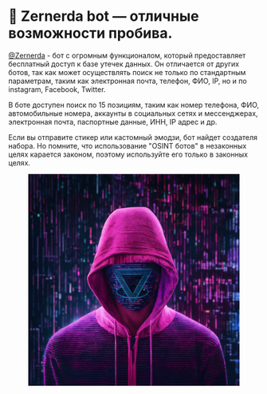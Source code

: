 # 🤖 Zernerda bot — отличные возможности пробива.

[@Zernerda](https://bit.ly/3U1uWSS) - бот с огромным функционалом, который предоставляет бесплатный доступ к базе утечек данных. Он отличается от других ботов, так как может осуществлять поиск не только по стандартным параметрам, таким как электронная почта, телефон, ФИО, IP, но и по instagram, Facebook, Twitter.

В боте доступен поиск по 15 позициям, таким как номер телефона, ФИО, автомобильные номера, аккаунты в социальных сетях и мессенджерах, электронная почта, паспортные данные, ИНН, IP адрес и др.

Если вы отправите стикер или кастомный эмодзи, бот найдет создателя набора. Но помните, что использование "OSINT ботов" в незаконных целях карается законом, поэтому используйте его только в законных целях.

<figure><img src=".gitbook/assets/ze.jpg" alt=""><figcaption></figcaption></figure>
